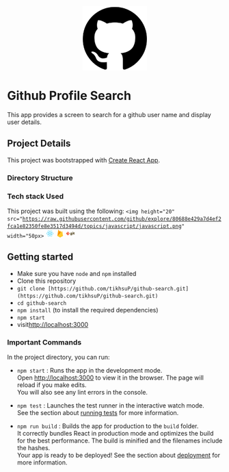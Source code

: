 <p align="center">
  <img src="https://github.com/tikhsuP/assignment/blob/main/src/images/logo.png" width="150px">
</p>

# Github Profile Search
This app provides a screen to search for a github user name and display user details.

## Project Details
This project was bootstrapped with [Create React App](https://github.com/facebook/create-react-app).

### Directory Structure

### Tech stack Used

This project was built using the following:
<code><img height="20" src="https://raw.githubusercontent.com/github/explore/80688e429a7d4ef2fca1e82350fe8e3517d3494d/topics/javascript/javascript.png" width="50px></code>
<code><img height="20" src="https://raw.githubusercontent.com/github/explore/80688e429a7d4ef2fca1e82350fe8e3517d3494d/topics/react/react.png"></code>
<code><img height="20" src="https://raw.githubusercontent.com/github/explore/80688e429a7d4ef2fca1e82350fe8e3517d3494d/topics/firebase/firebase.png"></code>
<code><img height="20" src="https://raw.githubusercontent.com/github/explore/80688e429a7d4ef2fca1e82350fe8e3517d3494d/topics/git/git.png"></code>


## Getting started

- Make sure you have `node` and `npm` installed
- Clone this repository
- `git clone [https://github.com/tikhsuP/github-search.git](https://github.com/tikhsuP/github-search.git)`
- `cd github-search`
- `npm install` (to install the required dependencies)
- `npm start`
- visit[http://localhost:3000](http://localhost:3000)


### Important Commands
In the project directory, you can run:

- `npm start` : Runs the app in the development mode.\
Open [http://localhost:3000](http://localhost:3000) to view it in the browser.
The page will reload if you make edits.\
You will also see any lint errors in the console.

- `npm test` : Launches the test runner in the interactive watch mode.\
See the section about [running tests](https://facebook.github.io/create-react-app/docs/running-tests) for more information.

- `npm run build` : Builds the app for production to the `build` folder.\
It correctly bundles React in production mode and optimizes the build for the best performance.
The build is minified and the filenames include the hashes.\
Your app is ready to be deployed!
See the section about [deployment](https://facebook.github.io/create-react-app/docs/deployment) for more information.
